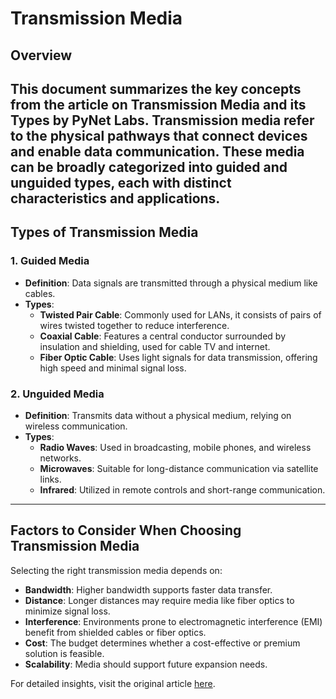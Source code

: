 # Transmission Media 
## Overview  
This document summarizes the key concepts from the article on **Transmission Media and its Types** by PyNet Labs. Transmission media refer to the physical pathways that connect devices and enable data communication. These media can be broadly categorized into guided and unguided types, each with distinct characteristics and applications.  
---

## Types of Transmission Media  

### 1. **Guided Media**  
   - **Definition**: Data signals are transmitted through a physical medium like cables.  
   - **Types**:  
     - **Twisted Pair Cable**: Commonly used for LANs, it consists of pairs of wires twisted together to reduce interference.  
     - **Coaxial Cable**: Features a central conductor surrounded by insulation and shielding, used for cable TV and internet.  
     - **Fiber Optic Cable**: Uses light signals for data transmission, offering high speed and minimal signal loss.  

### 2. **Unguided Media**  
   - **Definition**: Transmits data without a physical medium, relying on wireless communication.  
   - **Types**:  
     - **Radio Waves**: Used in broadcasting, mobile phones, and wireless networks.  
     - **Microwaves**: Suitable for long-distance communication via satellite links.  
     - **Infrared**: Utilized in remote controls and short-range communication.  

---

## Factors to Consider When Choosing Transmission Media  
Selecting the right transmission media depends on:  
- **Bandwidth**: Higher bandwidth supports faster data transfer.  
- **Distance**: Longer distances may require media like fiber optics to minimize signal loss.  
- **Interference**: Environments prone to electromagnetic interference (EMI) benefit from shielded cables or fiber optics.  
- **Cost**: The budget determines whether a cost-effective or premium solution is feasible.  
- **Scalability**: Media should support future expansion needs.  

For detailed insights, visit the original article [here](https://www.pynetlabs.com/transmission-media-and-its-types/).
